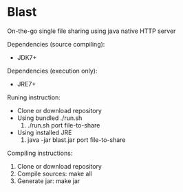 # Blast
On-the-go single file sharing using java native HTTP server


Dependencies (source compiling):
<ul>
	<li>JDK7+</li>
</ul>

Dependencies (execution only):
<ul>
	<li>JRE7+</li>
</ul>

Runing instruction:
<ul>
	<li> Clone or download repository </li>
	<li>Using bundled ./run.sh
		<ol> 
			<li>./run.sh port file-to-share</li>
		</ol>
	</li>
	<li>Using installed JRE
		<ol>
			<li>java -jar blast.jar port file-to-share</li>
		</ol>
	</li>
</ul>


Compiling instructions:
<ol>
	<li>Clone or download repository</li>
	<li>Compile sources: make all</li>
	<li>Generate jar: make jar</li>
</ol>
